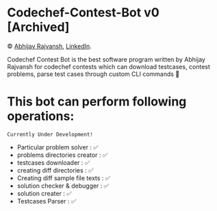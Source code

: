 # Codechef-Contest-Bot v0 [Archived]

© [Abhijay Rajvansh](http://github.com/abhijayrajvansh), [LinkedIn](https://www.linkedin.com/in/abhijayrajvansh).

Codechef Contest Bot is the best software program written by Abhijay Rajvansh for codechef contests which can download testcases, contest problems, parse test cases through custom CLI commands 🚀

# This bot can perform following operations: 

```
Currently Under Development!
```

- Particular problem solver           : ✅
- problems directories creator        : ✅
- testcases downloader                : ✅
- creating diff directories           : ✅
- Creating diff sample file texts     : ✅
- solution checker & debugger         : ✅
- solution creater                    : ✅
- Testcases Parser                    : ✅
